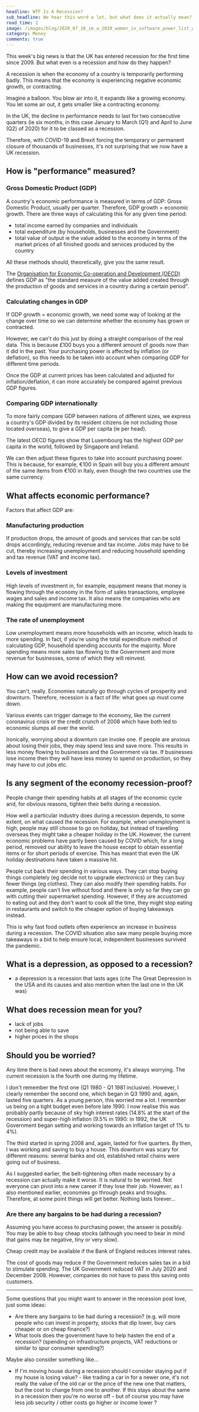 ```yaml
---
headline: WTF Is A Recession?
sub_headline: We hear this word a lot, but what does it actually mean?
read_time: 2
image: /images/blog/2020_07_10_im_a_2020_women_in_software_power_list_winner/power_list.jpg
category: Money
comments: true
---
```


This week's big news is that the UK has entered recession for the first time since 2009.  But what even is a recession and how do they happen?

A recession is when the economy of a country is temporarily performing badly.  This means that the economy is experiencing negative economic growth, or contracting.

Imagine a balloon.  You blow air into it, it expands like a growing economy.  You let some air out, it gets smaller like a contracting economy.

In the UK, the decline in performance needs to last for two consecutive quarters (ie six months, in this case January to March (Q1) and April to June (Q2) of 2020) for it to be classed as a recession.

Therefore, with COVID-19 and Brexit forcing the temporary or permanent closure of thousands of businesses, it's not surprising that we now have a UK recession.

## How is "performance" measured?

### Gross Domestic Product (GDP)

A country's economic performance is measured in terms of GDP: Gross Domestic Product, usually per quarter.  Therefore, GDP growth = economic growth.  There are three ways of calculating this for any given time period:

* total income earned by companies and individuals
* total expenditure (by households, businesses and the Government)
* total value of output ie the value added to the economy in terms of the market prices of all finished goods and services produced by the country

All these methods should, theoretically, give you the same result.

The [Organisation for Economic Co-operation and Development (OECD)](https://data.oecd.org/gdp/gross-domestic-product-gdp.htm) defines GDP as "the standard measure of the value added created through the production of goods and services in a country during a certain period".

### Calculating changes in GDP

If GDP growth = economic growth, we need some way of looking at the change over time so we can determine whether the economy has grown or contracted.

However, we can't do this just by doing a straight comparison of the real data.  This is because £100 buys you a different amount of goods now than it did in the past.  Your purchasing power is affected by inflation (or deflation), so this needs to be taken into account when comparing GDP for different time periods.

Once the GDP at current prices has been calculated and adjusted for inflation/deflation, it can more accurately be compared against previous GDP figures.

### Comparing GDP internationally

To more fairly compare GDP between nations of different sizes, we express a country's GDP divided by its resident citizens (ie not including those located overseas), to give a GDP per capita (ie per head).

The latest OECD figures show that Luxembourg has the highest GDP per capita in the world, followed by Singapore and Ireland.

We can then adjust these figures to take into account purchasing power.  This is because, for example, €100 in Spain will buy you a different amount of the same items from €100 in Italy, even though the two countries use the same currency.

## What affects economic performance?

Factors that affect GDP are:

### Manufacturing production

If production drops, the amount of goods and services that can be sold drops accordingly, reducing revenue and tax income.  Jobs may have to be cut, thereby increasing unemployment and reducing household spending and tax revenue (VAT and income tax).

### Levels of investment

High levels of investment in, for example, equipment means that money is flowing through the economy in the form of sales transactions, employee wages and sales and income tax.  It also means the companies who are making the equipment are manufacturing more.

### The rate of unemployment

Low unemployment means more households with an income, which leads to more spending.  In fact, if you're using the total expenditure method of calculating GDP, household spending accounts for the majority.  More spending means more sales tax flowing to the Government and more revenue for businesses, some of which they will reinvest.

## How can we avoid recession?

You can't, really.  Economies naturally go through cycles of prosperity and downturn.  Therefore, recession is a fact of life: what goes up must come down.

Various events can trigger damage to the economy, like the current coronavirus crisis or the credit crunch of 2008 which have both led to economic slumps all over the world.

Ironically, worrying about a downturn can invoke one.  If people are anxious about losing their jobs, they may spend less and save more.  This results in less money flowing to businesses and the Government via tax.  If businesses lose income then they will have less money to spend on production, so they may have to cut jobs etc.

## Is any segment of the economy recession-proof?

People change their spending habits at all stages of the economic cycle and, for obvious reasons, tighten their belts during a recession.

How well a particular industry does during a recession depends, to some extent, on what caused the recession.  For example, when unemployment is high, people may still choose to go on holiday, but instead of travelling overseas they might take a cheaper holiday in the UK.  However, the current economic problems have partly been caused by COVID which, for a long period, removed our ability to leave the house except to obtain essential items or for short periods of exercise.  This has meant that even the UK holiday destinations have taken a massive hit.

People cut back their spending in various ways.  They can stop buying things completely (eg decide not to upgrade electronics) or they can buy fewer things (eg clothes).  They can also modify their spending habits.  For example, people can't live without food and there is only so far they can go with cutting their supermarket spending.  However, if they are accustomed to eating out and they don't want to cook all the time, they might stop eating in restaurants and switch to the cheaper option of buying takeaways instead.

This is why fast food outlets often experience an increase in business during a recession.  The COVID situation also saw many people buying more takeaways in a bid to help ensure local, independent businesses survived the pandemic.

## What is a depression, as opposed to a recession?

- a depression is a recession that lasts ages (cite The Great Depression in the USA and its causes and also mention when the last one in the UK was)

## What does recession mean for you?

- lack of jobs
- not being able to save
- higher prices in the shops

## Should you be worried?

Any time there is bad news about the economy, it's always worrying.  The current recession is the fourth one during my lifetime.

I don't remember the first one (Q1 1980 - Q1 1981 inclusive).  However, I clearly remember the second one, which began in Q3 1990 and, again, lasted five quarters.  As a young person, this worried me a lot.  I remember us being on a tight budget even before late 1990.  I now realise this was probably partly because of sky high interest rates (14.8% at the start of the recession) and super-high inflation (9.5% in 1990: in 1992, the UK Government began setting and working towards an inflation target of 1% to 4%).

The third started in spring 2008 and, again, lasted for five quarters.  By then, I was working and saving to buy a house.  This downturn was scary for different reasons: several banks and old, established retail chains were going out of business.

As I suggested earlier, the belt-tightening often made necessary by a recession can actually make it worse.  It is natural to be worried.  Not everyone can pivot into a new career if they lose their job.  However, as I also mentioned earlier, economies go through peaks and troughs.  Therefore, at some point things will get better.  Nothing lasts forever...

### Are there any bargains to be had during a recession?

Assuming you have access to purchasing power, the answer is possibly.  You may be able to buy cheap stocks (although you need to bear in mind that gains may be negative, tiny or very slow).

Cheap credit may be available if the Bank of England reduces interest rates.

The cost of goods may reduce if the Government reduces sales tax in a bid to stimulate spending.  The UK Government reduced VAT in July 2020 and December 2008.  However, companies do not have to pass this saving onto customers.


---

Some questions that you might want to answer in the recession post love, just some ideas:



* Are there any bargains to be had during a recession? (e.g. will more people who can invest in property, stocks that dip lower, buy cars cheaper or on cheap finance?)
* What tools does the government have to help hasten the end of a recession? (spending on infrastructure projects, VAT reductions or similar to spur consumer spending?)

Maybe also consider something like...

* If I'm moving house during a recession should I consider staying put if my house is losing value?  - like trading a car in for a newer one, it's not really the value of the old car or the price of the new one that matters, but the cost to change from one to another.  If this stays about the same in a recession then you're no worse off - but of course you may have less job security / other costs go higher or income lower ?